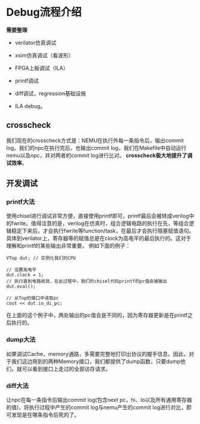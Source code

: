 # Debug流程介绍

**需要整理**

* verilator仿真调试
* xsim仿真调试（看波形）
* FPGA上板调试（ILA）

* printf调试
* diff调试，regression基础设施
* ILA debug。

## crosscheck
我们现在的crosscheck方式是：NEMU在执行外每一条指令后，输出commit log，我们的npc在执行完后，也输出commit log，我们在Makefile中自动运行nemu以及npc，并对两者的commit log进行比对。
**crosscheck极大地提升了调试效率**。

## 开发调试

### printf大法

使用chisel进行调试非常方便，直接使用printf即可，printf最后会被转成verilog中的fwrite。值得注意的是，verilog在仿真时，组合逻辑电路的执行在先，等组合逻辑稳定下来后，才会执行fwrite等function/task，在最后才会执行阻塞赋值语句。具体到verilator上，寄存器等的赋值总是在clock为高电平的最后执行的。这对于理解和printf的某些输出非常重要。
例如下面的例子：
```
VTop dut; // 实例化我们的CPU

// 设置高电平
dut.clock = 1;
// 执行直到电路收敛，在此过程中，我们的chisel代码printf的pc值会被输出
dut.eval();

// 从Top的接口中读取pc
cout << dut.io_di_pc;
```
在上面的这个例子中，两处输出的pc值会是不同的，因为寄存器更新是在printf之后执行的。

### dump大法
如果调试Cache，memory通路，多需要完整地打印出协议的握手信息。因此，对于我们这边用到的两种Memory接口，我们都提供了dump函数，只要dump他们，就可以看到接口上走过的全部访存请求。

### diff大法
让npc在每一条指令后输出commit log(包含next pc，hi、lo以及所有通用寄存器的值)，将执行过程中产生的commit log与nemu产生的commit log进行对比，即可发现是在哪条指令后死的了。
